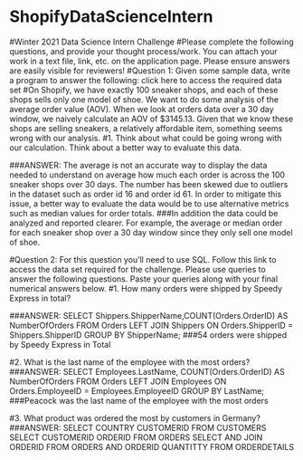 # ShopifyDataScienceIntern

#Winter 2021 Data Science Intern Challenge 
#Please complete the following questions, and provide your thought process/work. You can attach your work in a text file, link, etc. on the application page. Please ensure answers are easily visible for reviewers!
#Question 1: Given some sample data, write a program to answer the following: click here to access the required data set
#On Shopify, we have exactly 100 sneaker shops, and each of these shops sells only one model of shoe. We want to do some analysis of the average order value (AOV). When we look at orders data over a 30 day window, we naively calculate an AOV of $3145.13. Given that we know these shops are selling sneakers, a relatively affordable item, something seems wrong with our analysis. 
#1. Think about what could be going wrong with our calculation. Think about a better way to evaluate this data. 

###ANSWER: The average is not an accurate way to display the data needed to understand on average how much each order is across the 100 sneaker shops over 30 days. The number has been skewed due to outliers in the dataset such as order id 16 and order id 61. In order to mitigate this issue, a better way to evaluate the data would be to use alternative metrics such as median values for order totals. 
          ###In addition the data could be analyzed and reported clearer. For example, the average or median order for each sneaker shop over a 30 day window since they only sell one model of shoe. 

#Question 2: For this question you’ll need to use SQL. Follow this link to access the data set required for the challenge. Please use queries to answer the following questions. Paste your queries along with your final numerical answers below.
#1. How many orders were shipped by Speedy Express in total?

###ANSWER:
SELECT Shippers.ShipperName,COUNT(Orders.OrderID) AS NumberOfOrders FROM Orders
LEFT JOIN Shippers ON Orders.ShipperID = Shippers.ShipperID
GROUP BY ShipperName;
###54 orders were shipped by Speedy Express in Total 

#2. What is the last name of the employee with the most orders?
###ANSWER:
SELECT Employees.LastName, COUNT(Orders.OrderID) AS NumberOfOrders FROM Orders
LEFT JOIN Employees ON Orders.EmployeeID = Employees.EmployeeID
GROUP BY LastName;
###Peacock was the last name of the employee with the most orders

#3. What product was ordered the most by customers in Germany?
###ANSWER: 
SELECT COUNTRY CUSTOMERID FROM CUSTOMERS
SELECT CUSTOMERID ORDERID FROM ORDERS
SELECT AND JOIN ORDERID FROM ORDERS AND ORDERID QUANTITTY FROM ORDERDETAILS

